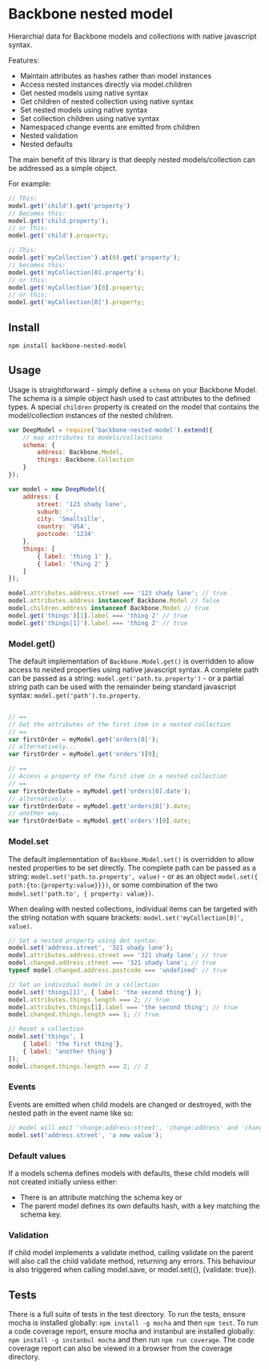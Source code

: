 # Backbone nested model

Hierarchial data for Backbone models and collections with native javascript syntax.

Features:

- Maintain attributes as hashes rather than model instances
- Access nested instances directly via model.children
- Get nested models using native syntax
- Get children of nested collection using native syntax
- Set nested models using native syntax
- Set collection children using native syntax
- Namespaced change events are emitted from children
- Nested validation
- Nested defaults

The main benefit of this library is that deeply nested models/collection can be addressed as a simple object.
 
For example:

``` javascript
// This:
model.get('child').get('property')
// Becomes this:
model.get('child.property');
// or this:
model.get('child').property;

// This:
model.get('myCollection').at(0).get('property');
// becomes this:
model.get('myCollection[0].property');
// or this:
model.get('myCollection')[0].property;
// or this:
model.get('myCollection[0]').property;
```


## Install

`npm install backbone-nested-model`

## Usage

Usage is straightforward - simply define a `schema` on your Backbone Model.
The schema is a simple object hash used to cast attributes to the defined types.
A special `children` property is created on the model that contains the model/collection instances of the nested children.


``` javascript
var DeepModel = require('backbone-nested-model').extend({
	// map attributes to models/collections 
	schema: {
		address: Backbone.Model,
		things: Backbone.Collection
	}
});

var model = new DeepModel({
	address: {
		street: '123 shady lane',
		suburb: '',
		city: 'Smallville',
		country: 'USA',
		postcode: '1234'
	},
	things: [
		{ label: 'thing 1' },
		{ label: 'thing 2' }
	]
});

model.attributes.address.street === '123 shady lane'; // true
model.attributes.address instanceof Backbone.Model // false
model.children.address instanceof Backbone.Model // true
model.get('things')[1].label === 'thing 2' // true
model.get('things[1]').label === 'thing 2' // true
```

### Model.get()

The default implementation of `Backbone.Model.get()` is overridden to allow access to nested properties using native 
 javascript syntax. A complete path can be passed as a string: `model.get('path.to.property')` - or a partial string
 path can be used with the remainder being standard javascript syntax: `model.get('path').to.property`.  


``` javascript

// ==
// Get the attributes of the first item in a nested collection
// ==
var firstOrder = myModel.get('orders[0]');
// alternatively...
var firstOrder = myModel.get('orders')[0];

// ==
// Access a property of the first item in a nested collection
// ==
var firstOrderDate = myModel.get('orders[0].date');
// alternatively...
var firstOrderDate = myModel.get('orders[0]').date;
// another way...
var firstOrderDate = myModel.get('orders')[0].date;
```

### Model.set

The default implementation of `Backbone.Model.set()` is overridden to allow nested properties to be set directly.
 The complete path can be passed as a string: `model.set('path.to.property', value)` - or as an object 
 `model.set({ path:{to:{property:value}}})`, or some combination of the two `model.set('path.to', { property: value})`. 

When dealing with nested collections, individual items can be targeted with the string notation with square brackets: 
 `model.set('myCollection[0]', value)`. 

``` javascript
// Set a nested property using dot syntax.
model.set('address.street', '321 shady lane');
model.attributes.address.street === '321 shady lane'; // true
model.changed.address.street === '321 shady lane'; // true
typeof model.changed.address.postcode === 'undefined' // true

// Set an individual model in a collection
model.set('things[1]', { label: 'the second thing'} );
model.attributes.things.length === 2; // true
model.attributes.things[1].label === 'the second thing'; // true
model.changed.things.length === 1; // true

// Reset a collection
model.set('things', [
	{ label: 'the first thing'},
	{ label: 'another thing'}
]);
model.changed.things.length === 2; // 2
```

### Events

Events are emitted when child models are changed or destroyed, with the nested path in the event name like so:
 
``` javascript
// model will emit 'change:address:street', 'change:address' and 'change' events.
model.set('address.street', 'a new value');
```

### Default values

If a models schema defines models with defaults, these child models will not created initially unless either:

- There is an attribute matching the schema key or
- The parent model defines its own defaults hash, with a key matching the schema key.

### Validation

If child model implements a validate method, calling validate on the parent will also call the child validate method,
 returning any errors. This behaviour is also triggered when calling model.save, or model.set({}, {validate: true}).
 

## Tests

There is a full suite of tests in the test directory.
To run the tests, ensure mocha is installed globally: `npm install -g mocha` and then `npm test`.
To run a code coverage report, ensure mocha and instanbul are installed globally: `npm install -g instanbul mocha` and
 then run `npm run coverage`. The code coverage report can also be viewed in a browser from the coverage directory.
